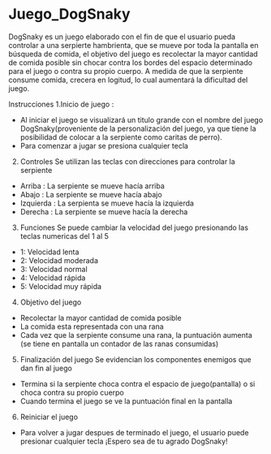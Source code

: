 # Juego_DogSnaky
DogSnaky es un juego elaborado con el fin de que el usuario pueda controlar a una serpierte hambrienta, que se mueve por toda la pantalla en búsqueda de comida, el objetivo del juego es recolectar la mayor cantidad de comida posible sin chocar contra los bordes del espacio determinado para el juego o contra su propio cuerpo. A medida de que la serpiente consume comida, crecera en logitud, lo cual aumentará la dificultad del juego.

Instrucciones 
1.Inicio de juego :
  - Al iniciar el juego se visualizará un titulo grande con el nombre del juego DogSnaky(proveniente de la personalización del juego, ya que tiene la posibilidad de colocar a la serpiente como caritas de perro).
  - Para comenzar a jugar se presiona cualquier tecla
2. Controles
    Se utilizan las teclas con direcciones para controlar la serpiente
  - Arriba : La serpiente se mueve hacía arriba
  - Abajo : La serpiente se mueve hacía abajo
  - Izquierda : La serpienta se mueve hacía la izquierda
  - Derecha : La serpiente se mueve hacía la derecha
3. Funciones
   Se puede cambiar la velocidad del juego presionando las teclas numericas del 1 al 5
  - 1: Velocidad lenta
  - 2: Velocidad moderada
  - 3: Velocidad normal
  - 4: Velocidad rápida
  - 5: Velocidad muy rápida
4. Objetivo del juego
  - Recolectar la mayor cantidad de comida posible
  - La comida esta representada con una rana
  - Cada vez que la serpiente consume una rana, la puntuación aumenta (se tiene en pantalla un contador de las ranas consumidas)
5. Finalización del juego
 Se evidencian los componentes enemigos que dan fin al juego
  - Termina si la serpiente choca contra el espacio de juego(pantalla) o si choca contra su propio cuerpo
  - Cuando termina el juego se ve la puntuación final en la pantalla
6. Reiniciar el juego
  - Para volver a jugar despues de terminado el juego, el usuario puede presionar cualquier tecla
¡Espero sea de tu agrado DogSnaky!
  
